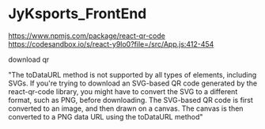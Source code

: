 # JyKsports_FrontEnd
https://www.npmjs.com/package/react-qr-code
https://codesandbox.io/s/react-y9lo0?file=/src/App.js:412-454


download qr 

"The toDataURL method is not supported by all types of elements, including SVGs. If you're trying to download an SVG-based QR code generated by the react-qr-code library, you might have to convert the SVG to a different format, such as PNG, before downloading. The SVG-based QR code is first converted to an image, and then drawn on a canvas. The canvas is then converted to a PNG data URL using the toDataURL method"
